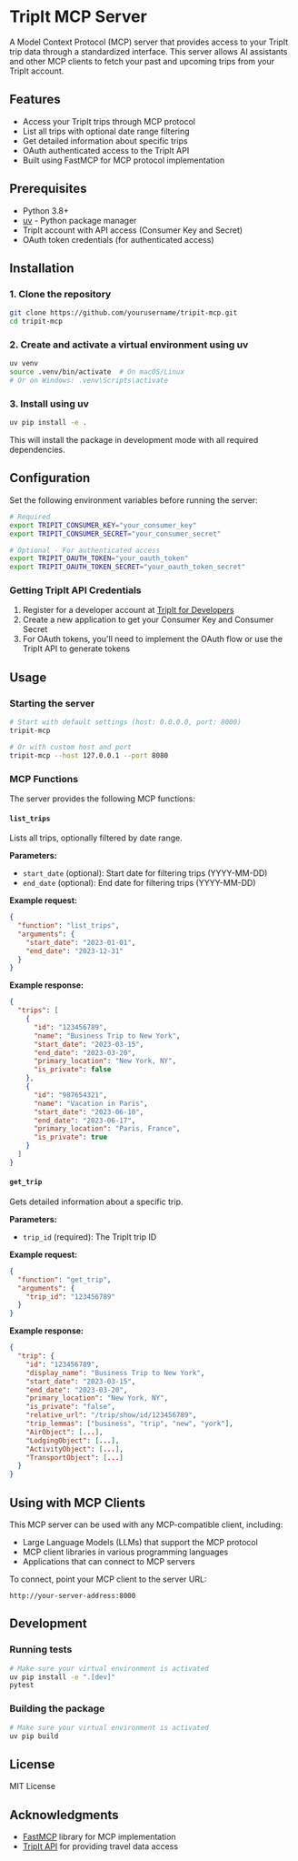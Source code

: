 # TripIt MCP Server

A Model Context Protocol (MCP) server that provides access to your TripIt trip data through a standardized interface. This server allows AI assistants and other MCP clients to fetch your past and upcoming trips from your TripIt account.

## Features

- Access your TripIt trips through MCP protocol
- List all trips with optional date range filtering
- Get detailed information about specific trips
- OAuth authenticated access to the TripIt API
- Built using FastMCP for MCP protocol implementation

## Prerequisites

- Python 3.8+
- [uv](https://github.com/astral-sh/uv) - Python package manager
- TripIt account with API access (Consumer Key and Secret)
- OAuth token credentials (for authenticated access)

## Installation

### 1. Clone the repository

```bash
git clone https://github.com/yourusername/tripit-mcp.git
cd tripit-mcp
```

### 2. Create and activate a virtual environment using uv

```bash
uv venv
source .venv/bin/activate  # On macOS/Linux
# Or on Windows: .venv\Scripts\activate
```

### 3. Install using uv

```bash
uv pip install -e .
```

This will install the package in development mode with all required dependencies.

## Configuration

Set the following environment variables before running the server:

```bash
# Required
export TRIPIT_CONSUMER_KEY="your_consumer_key"
export TRIPIT_CONSUMER_SECRET="your_consumer_secret"

# Optional - For authenticated access
export TRIPIT_OAUTH_TOKEN="your_oauth_token"
export TRIPIT_OAUTH_TOKEN_SECRET="your_oauth_token_secret"
```

### Getting TripIt API Credentials

1. Register for a developer account at [TripIt for Developers](https://www.tripit.com/developer)
2. Create a new application to get your Consumer Key and Consumer Secret
3. For OAuth tokens, you'll need to implement the OAuth flow or use the TripIt API to generate tokens

## Usage

### Starting the server

```bash
# Start with default settings (host: 0.0.0.0, port: 8000)
tripit-mcp

# Or with custom host and port
tripit-mcp --host 127.0.0.1 --port 8080
```

### MCP Functions

The server provides the following MCP functions:

#### `list_trips`

Lists all trips, optionally filtered by date range.

**Parameters:**
- `start_date` (optional): Start date for filtering trips (YYYY-MM-DD)
- `end_date` (optional): End date for filtering trips (YYYY-MM-DD)

**Example request:**
```json
{
  "function": "list_trips",
  "arguments": {
    "start_date": "2023-01-01",
    "end_date": "2023-12-31"
  }
}
```

**Example response:**
```json
{
  "trips": [
    {
      "id": "123456789",
      "name": "Business Trip to New York",
      "start_date": "2023-03-15",
      "end_date": "2023-03-20",
      "primary_location": "New York, NY",
      "is_private": false
    },
    {
      "id": "987654321",
      "name": "Vacation in Paris",
      "start_date": "2023-06-10",
      "end_date": "2023-06-17",
      "primary_location": "Paris, France",
      "is_private": true
    }
  ]
}
```

#### `get_trip`

Gets detailed information about a specific trip.

**Parameters:**
- `trip_id` (required): The TripIt trip ID

**Example request:**
```json
{
  "function": "get_trip",
  "arguments": {
    "trip_id": "123456789"
  }
}
```

**Example response:**
```json
{
  "trip": {
    "id": "123456789",
    "display_name": "Business Trip to New York",
    "start_date": "2023-03-15",
    "end_date": "2023-03-20",
    "primary_location": "New York, NY",
    "is_private": "false",
    "relative_url": "/trip/show/id/123456789",
    "trip_lemmas": ["business", "trip", "new", "york"],
    "AirObject": [...],
    "LodgingObject": [...],
    "ActivityObject": [...],
    "TransportObject": [...]
  }
}
```

## Using with MCP Clients

This MCP server can be used with any MCP-compatible client, including:

- Large Language Models (LLMs) that support the MCP protocol
- MCP client libraries in various programming languages
- Applications that can connect to MCP servers

To connect, point your MCP client to the server URL:

```
http://your-server-address:8000
```

## Development

### Running tests

```bash
# Make sure your virtual environment is activated
uv pip install -e ".[dev]"
pytest
```

### Building the package

```bash
# Make sure your virtual environment is activated
uv pip build
```

## License

MIT License

## Acknowledgments

- [FastMCP](https://github.com/shishirkh/fast-mcp) library for MCP implementation
- [TripIt API](https://tripit.github.io/api/doc/v1/) for providing travel data access
